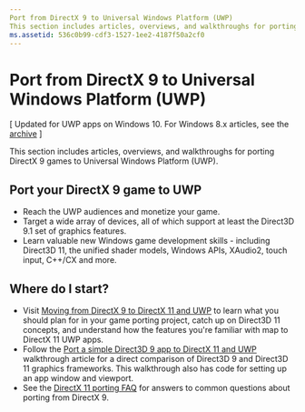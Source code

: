 ```yaml
---
Port from DirectX 9 to Universal Windows Platform (UWP)
This section includes articles, overviews, and walkthroughs for porting DirectX 9 games to Universal Windows Platform (UWP).
ms.assetid: 536c0b99-cdf3-1527-1ee2-4187f50a2cf0
---
```


# Port from DirectX 9 to Universal Windows Platform (UWP)


\[ Updated for UWP apps on Windows 10. For Windows 8.x articles, see the [archive](http://go.microsoft.com/fwlink/p/?linkid=619132) \]

This section includes articles, overviews, and walkthroughs for porting DirectX 9 games to Universal Windows Platform (UWP).

##  Port your DirectX 9 game to UWP


-   Reach the UWP audiences and monetize your game.
-   Target a wide array of devices, all of which support at least the Direct3D 9.1 set of graphics features.
-   Learn valuable new Windows game development skills - including Direct3D 11, the unified shader models, Windows APIs, XAudio2, touch input, C++/CX and more.

## Where do I start?


-   Visit [Moving from DirectX 9 to DirectX 11 and UWP](porting-considerations.md) to learn what you should plan for in your game porting project, catch up on Direct3D 11 concepts, and understand how the features you're familiar with map to DirectX 11 UWP apps.
-   Follow the [Port a simple Direct3D 9 app to DirectX 11 and UWP](walkthrough--simple-port-from-direct3d-9-to-11-1.md) walkthrough article for a direct comparison of Direct3D 9 and Direct3D 11 graphics frameworks. This walkthrough also has code for setting up an app window and viewport.
-   See the [DirectX 11 porting FAQ](directx-porting-faq.md) for answers to common questions about porting from DirectX 9.

 

 




<!--HONumber=Mar16_HO1-->
